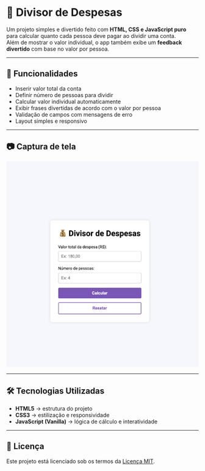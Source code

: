 # 💸 Divisor de Despesas

Um projeto simples e divertido feito com **HTML, CSS e JavaScript puro** para calcular quanto cada pessoa deve pagar ao dividir uma conta.  
Além de mostrar o valor individual, o app também exibe um **feedback divertido** com base no valor por pessoa.

---

## 🚀 Funcionalidades

- Inserir valor total da conta
- Definir número de pessoas para dividir
- Calcular valor individual automaticamente
- Exibir frases divertidas de acordo com o valor por pessoa
- Validação de campos com mensagens de erro
- Layout simples e responsivo

---

## 📷 Captura de tela

![Preview do projeto](./assets/print-project.png)

---

## 🛠️ Tecnologias Utilizadas

- **HTML5** → estrutura do projeto
- **CSS3** → estilização e responsividade
- **JavaScript (Vanilla)** → lógica de cálculo e interatividade

---

## 📄 Licença

Este projeto está licenciado sob os termos da [Licença MIT](https://www.notion.so/LICENSE).
